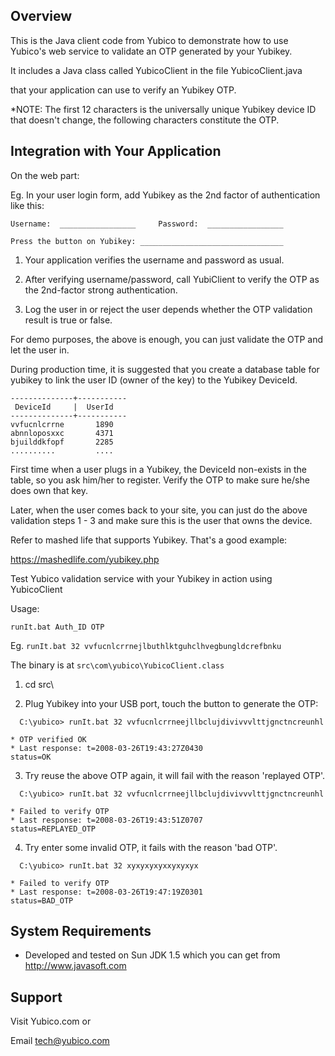 Overview
--------

This is the Java client code from Yubico to demonstrate how to use Yubico's 
web service to validate an OTP generated by your Yubikey.

It includes a Java class called YubicoClient in the file YubicoClient.java

that your application can use to verify an Yubikey OTP.

*NOTE: The first 12 characters is the universally unique Yubikey device ID that 
 doesn't change, the following characters constitute the OTP.


Integration with Your Application
---------------------------------

On the web part:

Eg. In your user login form, add Yubikey as the 2nd factor of authentication
    like this:


 ```
 Username:  _________________     Password:  _________________

 Press the button on Yubikey: ________________________________
 ```

1) Your application verifies the username and password as usual.

2) After verifying username/password, call YubiClient to verify the
   OTP as the 2nd-factor strong authentication.

3) Log the user in or reject the user depends whether the OTP
   validation result is true or false.


For demo purposes, the above is enough, you can just validate the OTP
and let the user in.

During production time, it is suggested that you create a database
table for yubikey to link the user ID (owner of the key) to the
Yubikey DeviceId.
```
--------------+-----------
 DeviceId     |  UserId
--------------+-----------
vvfucnlcrrne       1890
abnnloposxxc       4371
bjuilddkfopf       2285
..........         ....
```

First time when a user plugs in a Yubikey, the DeviceId non-exists in
the table, so you ask him/her to register. Verify the OTP to make sure
he/she does own that key.

Later, when the user comes back to your site, you can just do the
above validation steps 1 - 3 and make sure this is the user that owns
the device.

Refer to mashed life that supports Yubikey. That's a good example:

https://mashedlife.com/yubikey.php


Test Yubico validation service with your Yubikey in action using
YubicoClient

Usage: 
```
runIt.bat Auth_ID OTP
```

Eg. ```runIt.bat 32 vvfucnlcrrnejlbuthlktguhclhvegbungldcrefbnku```

The binary is at `src\com\yubico\YubicoClient.class`

1) cd src\

2) Plug Yubikey into your USB port, touch the button to generate the OTP:
```
  C:\yubico> runIt.bat 32 vvfucnlcrrneejllbclujdivivvvlttjgnctncreunhl

* OTP verified OK
* Last response: t=2008-03-26T19:43:27Z0430
status=OK
```

3) Try reuse the above OTP again, it will fail with the reason 'replayed OTP'.
```
  C:\yubico> runIt.bat 32 vvfucnlcrrneejllbclujdivivvvlttjgnctncreunhl

* Failed to verify OTP
* Last response: t=2008-03-26T19:43:51Z0707
status=REPLAYED_OTP
```

4) Try enter some invalid OTP, it fails with the reason 'bad OTP'.
```
  C:\yubico> runIt.bat 32 xyxyxyxyxxyxyxyx

* Failed to verify OTP
* Last response: t=2008-03-26T19:47:19Z0301
status=BAD_OTP
```

System Requirements
-------------------

* Developed and tested on Sun JDK 1.5 which you can get from http://www.javasoft.com


Support
-------

Visit Yubico.com or 

Email tech@yubico.com
